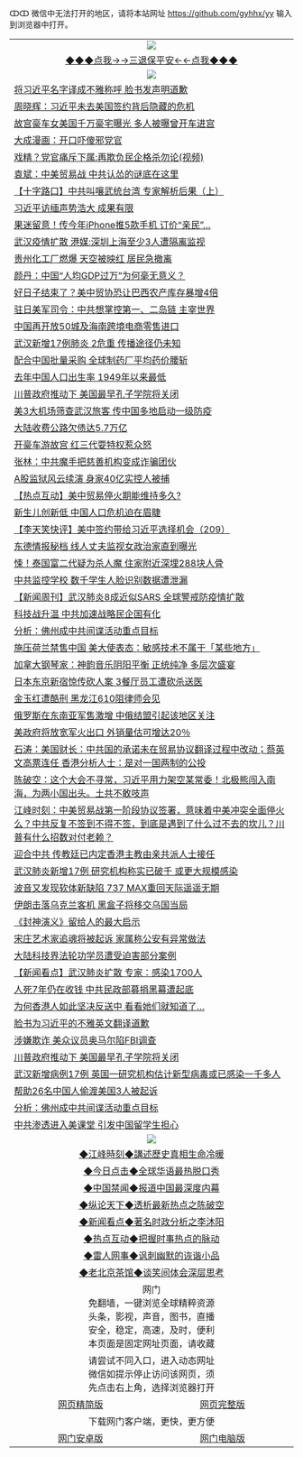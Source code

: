 ↀↀ 微信中无法打开的地区，请将本站网址 https://github.com/gyhhx/yy 输入到浏览器中打开。 

 <table>
  <tr>
    <td colspan="2" align=center><img src="https://github.com/gyhhx/image-upload/blob/master/3t.jpg"></td>
 </tr>
 <tr><td colspan="2" align="center"><a href="https://xball.casa/oo.aspx?name=ogQuit&key=eqxowaguscvmxdgc&from=yy">◆◆◆点我→→三退保平安←←点我◆◆◆</a></td></tr>
  <tr>
    <td colspan="2" align=center><img src="https://cdn.jsdelivr.net/gh/gyoupiodf/im1/%E7%BD%91%E9%97%A8%E6%96%B0%E9%97%BB1.jpg"></td>
 </tr>

<tr><td colspan="2" align="left"><a href="https://xball.casa/oo.aspx?name=c1119276&key=eqxowaguscvmxdgc&from=yy">将习近平名字译成不雅称呼 脸书发声明道歉</a></td></tr>
<tr><td colspan="2" align="left"><a href="https://xball.casa/oo.aspx?name=c1119284&key=eqxowaguscvmxdgc&from=yy">周晓辉：习近平未去美国签约背后隐藏的危机</a></td></tr>
<tr><td colspan="2" align="left"><a href="https://xball.casa/oo.aspx?name=c1119262&key=eqxowaguscvmxdgc&from=yy">故宫豪车女美国千万豪宅曝光 多人被曝曾开车进宫</a></td></tr>
<tr><td colspan="2" align="left"><a href="https://xball.casa/oo.aspx?name=c1119261&key=eqxowaguscvmxdgc&from=yy">大成漫画：开口吓傻邪党官</a></td></tr>
<tr><td colspan="2" align="left"><a href="https://xball.casa/oo.aspx?name=c1119264&key=eqxowaguscvmxdgc&from=yy">戏精？党官痛斥下属:再欺负民企格杀勿论(视频)</a></td></tr>
<tr><td colspan="2" align="left"><a href="https://xball.casa/oo.aspx?name=c1119246&key=eqxowaguscvmxdgc&from=yy">袁斌：中美贸易战 中共认怂的谜底在这里</a></td></tr>
<tr><td colspan="2" align="left"><a href="https://xball.casa/oo.aspx?name=c1118550&key=eqxowaguscvmxdgc&from=yy">【十字路口】中共叫嚷武统台湾 专家解析后果（上）</a></td></tr>
<tr><td colspan="2" align="left"><a href="https://xball.casa/oo.aspx?name=c1119271&key=eqxowaguscvmxdgc&from=yy">习近平访缅声势浩大 成果有限</a></td></tr>
<tr><td colspan="2" align="left"><a href="https://xball.casa/oo.aspx?name=c1119273&key=eqxowaguscvmxdgc&from=yy">果迷留意！传今年iPhone推5款手机 订价“亲民”…</a></td></tr>
<tr><td colspan="2" align="left"><a href="https://xball.casa/oo.aspx?name=c1119290&key=eqxowaguscvmxdgc&from=yy">武汉疫情扩散 港媒:深圳上海至少3人遭隔离监视</a></td></tr>
<tr><td colspan="2" align="left"><a href="https://xball.casa/oo.aspx?name=c1119281&key=eqxowaguscvmxdgc&from=yy">贵州化工厂燃爆 天空被映红 居民急撤离</a></td></tr>
<tr><td colspan="2" align="left"><a href="https://xball.casa/oo.aspx?name=c1119277&key=eqxowaguscvmxdgc&from=yy">颜丹：中国“人均GDP过万”为何毫无意义？</a></td></tr>
<tr><td colspan="2" align="left"><a href="https://xball.casa/oo.aspx?name=c1119251&key=eqxowaguscvmxdgc&from=yy">好日子结束了？美中贸协恐让巴西农产库存暴增4倍</a></td></tr>
<tr><td colspan="2" align="left"><a href="https://xball.casa/oo.aspx?name=c1119283&key=eqxowaguscvmxdgc&from=yy">驻日美军司令：中共想掌控第一、二岛链 主宰世界</a></td></tr>
<tr><td colspan="2" align="left"><a href="https://xball.casa/oo.aspx?name=c1119272&key=eqxowaguscvmxdgc&from=yy">中国再开放50城及海南跨境电商零售进口</a></td></tr>
<tr><td colspan="2" align="left"><a href="https://xball.casa/oo.aspx?name=c1119260&key=eqxowaguscvmxdgc&from=yy">武汉新增17例肺炎 2危重 传播途径仍未知</a></td></tr>
<tr><td colspan="2" align="left"><a href="https://xball.casa/oo.aspx?name=c1119250&key=eqxowaguscvmxdgc&from=yy">配合中国批量采购 全球制药厂平均药价腰斩</a></td></tr>
<tr><td colspan="2" align="left"><a href="https://xball.casa/oo.aspx?name=c1119278&key=eqxowaguscvmxdgc&from=yy">去年中国人口出生率 1949年以来最低</a></td></tr>
<tr><td colspan="2" align="left"><a href="https://xball.casa/oo.aspx?name=c1119288&key=eqxowaguscvmxdgc&from=yy">川普政府推动下 美国最早孔子学院将关闭</a></td></tr>
<tr><td colspan="2" align="left"><a href="https://xball.casa/oo.aspx?name=c1119263&key=eqxowaguscvmxdgc&from=yy">美3大机场筛查武汉旅客 传中国多地启动一级防疫</a></td></tr>
<tr><td colspan="2" align="left"><a href="https://xball.casa/oo.aspx?name=c1119282&key=eqxowaguscvmxdgc&from=yy">大陆收费公路欠债达5.7万亿</a></td></tr>
<tr><td colspan="2" align="left"><a href="https://xball.casa/oo.aspx?name=c1119256&key=eqxowaguscvmxdgc&from=yy">开豪车游故宫 红三代耍特权惹众怒</a></td></tr>
<tr><td colspan="2" align="left"><a href="https://xball.casa/oo.aspx?name=c1119245&key=eqxowaguscvmxdgc&from=yy">张林：中共魔手把慈善机构变成诈骗团伙</a></td></tr>
<tr><td colspan="2" align="left"><a href="https://xball.casa/oo.aspx?name=c1119294&key=eqxowaguscvmxdgc&from=yy">A股监狱风云续演 身家40亿实控人被捕</a></td></tr>
<tr><td colspan="2" align="left"><a href="https://xball.casa/oo.aspx?name=c1119287&key=eqxowaguscvmxdgc&from=yy">【热点互动】美中贸易停火期能维持多久?</a></td></tr>
<tr><td colspan="2" align="left"><a href="https://xball.casa/oo.aspx?name=c1119292&key=eqxowaguscvmxdgc&from=yy">新生儿创新低 中国人口危机迫在眉睫</a></td></tr>
<tr><td colspan="2" align="left"><a href="https://xball.casa/oo.aspx?name=c1119266&key=eqxowaguscvmxdgc&from=yy">【李天笑快评】美中签约带给习近平选择机会（209）</a></td></tr>
<tr><td colspan="2" align="left"><a href="https://xball.casa/oo.aspx?name=c1119253&key=eqxowaguscvmxdgc&from=yy">东德情报秘档 线人丈夫监视女政治家直到曝光</a></td></tr>
<tr><td colspan="2" align="left"><a href="https://xball.casa/oo.aspx?name=c1119269&key=eqxowaguscvmxdgc&from=yy">悚！泰国富二代疑为杀人魔 住家附近深埋288块人骨</a></td></tr>
<tr><td colspan="2" align="left"><a href="https://xball.casa/oo.aspx?name=c1119280&key=eqxowaguscvmxdgc&from=yy">中共监控学校 数千学生人脸识别数据遭泄漏</a></td></tr>
<tr><td colspan="2" align="left"><a href="https://xball.casa/oo.aspx?name=c1119295&key=eqxowaguscvmxdgc&from=yy">【新闻周刊】武汉肺炎8成近似SARS 全球警戒防疫情扩散</a></td></tr>
<tr><td colspan="2" align="left"><a href="https://xball.casa/oo.aspx?name=c1119258&key=eqxowaguscvmxdgc&from=yy">科技战升温 中共加速战略民企国有化</a></td></tr>
<tr><td colspan="2" align="left"><a href="https://xball.casa/oo.aspx?name=c1119293&key=eqxowaguscvmxdgc&from=yy">分析：佛州成中共间谍活动重点目标</a></td></tr>
<tr><td colspan="2" align="left"><a href="https://xball.casa/oo.aspx?name=c1119248&key=eqxowaguscvmxdgc&from=yy">施压荷兰禁售中国 美大使表态：敏感技术不属于「某些地方」</a></td></tr>
<tr><td colspan="2" align="left"><a href="https://xball.casa/oo.aspx?name=c1119279&key=eqxowaguscvmxdgc&from=yy">加拿大钢琴家：神韵音乐阴阳平衡 正统纯净 多层次盛宴</a></td></tr>
<tr><td colspan="2" align="left"><a href="https://xball.casa/oo.aspx?name=c1119268&key=eqxowaguscvmxdgc&from=yy">日本东京新宿惊传砍人案 3餐厅员工遭砍杀送医</a></td></tr>
<tr><td colspan="2" align="left"><a href="https://xball.casa/oo.aspx?name=c1119291&key=eqxowaguscvmxdgc&from=yy">金玉红遭酷刑 黑龙江610阻律师会见</a></td></tr>
<tr><td colspan="2" align="left"><a href="https://xball.casa/oo.aspx?name=c1119270&key=eqxowaguscvmxdgc&from=yy">俄罗斯在东南亚军售激增 中俄结盟引起该地区关注</a></td></tr>
<tr><td colspan="2" align="left"><a href="https://xball.casa/oo.aspx?name=c1119257&key=eqxowaguscvmxdgc&from=yy">美政府将放宽军火出口 外销量估可增达20％</a></td></tr>
<tr><td colspan="2" align="left"><a href="https://xball.casa/oo.aspx?name=c816850&key=eqxowaguscvmxdgc&from=gy">石涛：美国财长：中共国的承诺未在贸易协议翻译过程中改动；蔡英文高票连任 香港分析人士：是对一国两制的公投</a></td></tr>
<tr><td colspan="2" align="left"><a href="https://xball.casa/oo.aspx?name=c816932&key=eqxowaguscvmxdgc&from=gy">陈破空：这个大会不寻常，习近平用力架空某常委！北极熊闯入南海，为两小国出头。土共不敢吱声</a></td></tr>
<tr><td colspan="2" align="left"><a href="https://xball.casa/oo.aspx?name=c922850&key=eqxowaguscvmxdgc&from=gy">江峰时刻：中美贸易战第一阶段协议签署，意味着中美冲突全面停火么？中共反复不签到不得不签，到底是遇到了什么过不去的坎儿？川普有什么招数对付老赖？</a></td></tr>

<tr><td colspan="2" align="left"><a href="https://xball.casa/oo.aspx?name=c1119267&key=eqxowaguscvmxdgc&from=yy">迎合中共 传教廷已内定香港主教由亲共派人士接任</a></td></tr>
<tr><td colspan="2" align="left"><a href="https://xball.casa/oo.aspx?name=c1119301&key=eqxowaguscvmxdgc&from=yy">武汉肺炎新增17例 研究机构称实已破千 或更大规模感染</a></td></tr>
<tr><td colspan="2" align="left"><a href="https://xball.casa/oo.aspx?name=c1119252&key=eqxowaguscvmxdgc&from=yy">波音又发现软体新缺陷 737 MAX重回天际遥遥无期</a></td></tr>
<tr><td colspan="2" align="left"><a href="https://xball.casa/oo.aspx?name=c1119249&key=eqxowaguscvmxdgc&from=yy">伊朗击落乌克兰客机 黑盒子将移交乌国当局</a></td></tr>
<tr><td colspan="2" align="left"><a href="https://xball.casa/oo.aspx?name=c1119308&key=eqxowaguscvmxdgc&from=yy">《封神演义》留给人的最大启示</a></td></tr>
<tr><td colspan="2" align="left"><a href="https://xball.casa/oo.aspx?name=c1119302&key=eqxowaguscvmxdgc&from=yy">宋庄艺术家追魂将被起诉 家属称公安有异常做法</a></td></tr>
<tr><td colspan="2" align="left"><a href="https://xball.casa/oo.aspx?name=c1119265&key=eqxowaguscvmxdgc&from=yy">大陆科技界法轮功学员遭受迫害部分案例</a></td></tr>
<tr><td colspan="2" align="left"><a href="https://xball.casa/oo.aspx?name=c1119299&key=eqxowaguscvmxdgc&from=yy">【新闻看点】武汉肺炎扩散 专家：感染1700人</a></td></tr>
<tr><td colspan="2" align="left"><a href="https://xball.casa/oo.aspx?name=c1119300&key=eqxowaguscvmxdgc&from=yy">人死7年仍在收钱 中共民政部募捐黑幕遭起底</a></td></tr>
<tr><td colspan="2" align="left"><a href="https://xball.casa/oo.aspx?name=c1119310&key=eqxowaguscvmxdgc&from=yy">为何香港人如此坚决反送中 看看她们就知道了…</a></td></tr>
<tr><td colspan="2" align="left"><a href="https://xball.casa/oo.aspx?name=c1119312&key=eqxowaguscvmxdgc&from=yy">脸书为习近平的不雅英文翻译道歉</a></td></tr>
<tr><td colspan="2" align="left"><a href="https://xball.casa/oo.aspx?name=c1119316&key=eqxowaguscvmxdgc&from=yy">涉嫌欺诈 美众议员奥马尔陷FBI调查</a></td></tr>
<tr><td colspan="2" align="left"><a href="https://xball.casa/oo.aspx?name=c1119313&key=eqxowaguscvmxdgc&from=yy">川普政府推动下 美国最早孔子学院将关闭</a></td></tr>
<tr><td colspan="2" align="left"><a href="https://xball.casa/oo.aspx?name=c1119314&key=eqxowaguscvmxdgc&from=yy">武汉新增病例17例 英国一研究机构估计新型病毒或已感染一千多人</a></td></tr>
<tr><td colspan="2" align="left"><a href="https://xball.casa/oo.aspx?name=c1119317&key=eqxowaguscvmxdgc&from=yy">帮助26名中国人偷渡美国3人被起诉</a></td></tr>
<tr><td colspan="2" align="left"><a href="https://xball.casa/oo.aspx?name=c1119315&key=eqxowaguscvmxdgc&from=yy">分析：佛州成中共间谍活动重点目标</a></td></tr>
<tr><td colspan="2" align="left"><a href="https://xball.casa/oo.aspx?name=c1119311&key=eqxowaguscvmxdgc&from=yy">中共渗透进入美课堂 引发中国留学生担心</a></td></tr>


 <tr>
   <td colspan="2" align=center><img src="https://cdn.jsdelivr.net/gh/gyoupiodf/im1/jf-1.jpg"></td>
  </tr>
   <tr>
   <td colspan="2" align=center> 
<a href="https://xball.casa/oo.aspx?name=c922850&key=eqxowaguscvmxdgc&from=yy&tag=9877">◆江峰時刻◆講述歷史真相生命冷暖</a><br/>
    </td>
  </tr>
   <tr>
   <td colspan="2" align=center> 
<a href="https://xball.casa/oo.aspx?name=c816850&key=eqxowaguscvmxdgc&from=yy&tag=9877">◆今日点击◆全球华语最热脱口秀</a><br/>
    </td>
  </tr>
  <tr>
  <td colspan="2" align=center>
<a href="https://xball.casa/oo.aspx?name=c816860&key=eqxowaguscvmxdgc&from=yy&tag=99733110">◆中国禁闻◆报道中国最深度内幕</a><br/>
   </tr>
  <tr>
     <td colspan="2" align=center>
<a href="https://xball.casa/oo.aspx?name=c816855&key=eqxowaguscvmxdgc&from=yy&tag=997110">◆纵论天下◆透析最新热点之陈破空</a><br/>
   </tr>
   <tr>
      <td colspan="2" align=center>
<a href="https://xball.casa/oo.aspx?name=c838308&key=eqxowaguscvmxdgc&from=yy&tag=9973110">◆新闻看点◆著名时政分析之李沐阳</a><br/>
   </tr>
   <tr>
     <td colspan="2" align=center>
<a href="https://xball.casa/oo.aspx?name=c816852&key=eqxowaguscvmxdgc&from=yy&tag=9733110">◆热点互动◆把握时事热点的脉动</a><br/>
   </tr>
   <tr>
      <td colspan="2" align=center>
<a href="https://xball.casa/oo.aspx?name=c816694&key=eqxowaguscvmxdgc&from=yy&tag=93310">◆雷人网事◆讽刺幽默的诙谐小品</a><br/>
   </tr>
   <tr>
    <td colspan="2" align=center>
<a href="https://xball.casa/oo.aspx?name=c816650&key=eqxowaguscvmxdgc&from=yy&tag=9973110">◆老北京茶馆◆谈笑间体会深层思考</a><br/>
   </tr>
<tr>
    <td colspan="2" align="center">网门<br/>免翻墙，一键浏览全球精粹资源<br/>头条，影视，声音，图书，直播<br/>安全，稳定，高速，及时，便利<br/>本页面是固定网址页面，请收藏</td>
  <tr>
  <tr>
    <td colspan="2" align="center">请尝试不同入口，进入动态网址<br/>微信如提示停止访问该网页，须<br/>先点击右上角，选择浏览器打开</td>
  <tr>  
  <tr>
    <td align="center"><a href="https://gitcdn.xyz/repo/otiny/up/master/show002.htm">网页精简版</a></td>
    <td align="center"><a href="https://gitcdn.xyz/repo/otiny/up/master/show001.htm">网页完整版</a></td>
  </tr>
  <tr>
    <td colspan="2" align="center">下载网门客户端，更快，更方便</td>
  <tr>
  <tr>
    <td align="center"><a href="https://raw.githubusercontent.com/opipe/up/master/oGatea.apk">网门安卓版</a></td>
    <td align="center"><a href="https://raw.githubusercontent.com/opipe/up/master/oGate.zip">网门电脑版</a></td>
  </tr>

</table>

